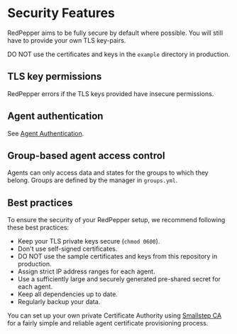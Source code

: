 
# Security Features

RedPepper aims to be fully secure by default where possible.
You will still have to provide your own TLS key-pairs.

DO NOT use the certificates and keys in the `example` directory in production.

## TLS key permissions

RedPepper errors if the TLS keys provided have insecure permissions.

## Agent authentication

See [Agent Authentication](authentication.md).

## Group-based agent access control

Agents can only access data and states for the groups to which they belong. Groups are defined by the manager in `groups.yml`.

## Best practices

To ensure the security of your RedPepper setup, we recommend following these best practices:

- Keep your TLS private keys secure (`chmod 0600`).
- Don't use self-signed certificates.
- DO NOT use the sample certificates and keys from this repository in production.
- Assign strict IP address ranges for each agent.
- Use a sufficiently large and securely generated pre-shared secret for each agent.
- Keep all dependencies up to date.
- Regularly backup your data.

You can set up your own private Certificate Authority using [Smallstep CA](https://github.com/smallstep/certificates)
for a fairly simple and reliable agent certificate provisioning process.
